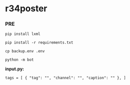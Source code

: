 # r34poster
 

### **PRE**

`pip install lxml`

`pip install -r requirements.txt`

`cp backup.env .env`

`python -m bot`

**input.py:**

`tags = [
    {
        "tag": "",
        "channel": "",
        "caption": ""
    },
]`
